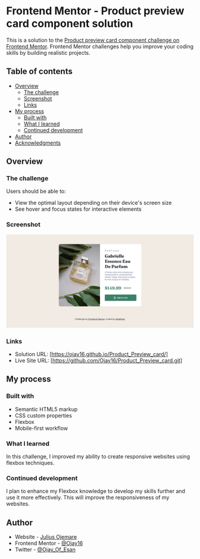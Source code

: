 # Frontend Mentor - Product preview card component solution

This is a solution to the [Product preview card component challenge on Frontend Mentor](https://www.frontendmentor.io/challenges/product-preview-card-component-GO7UmttRfa). Frontend Mentor challenges help you improve your coding skills by building realistic projects. 

## Table of contents

- [Overview](#overview)
  - [The challenge](#the-challenge)
  - [Screenshot](#screenshot)
  - [Links](#links)
- [My process](#my-process)
  - [Built with](#built-with)
  - [What I learned](#what-i-learned)
  - [Continued development](#continued-development)
- [Author](#author)
- [Acknowledgments](#acknowledgments)

## Overview

### The challenge

Users should be able to:

- View the optimal layout depending on their device's screen size
- See hover and focus states for interactive elements

### Screenshot

![](./images/Screenshot.png)

### Links

- Solution URL: [https://ojay16.github.io/Product_Preview_card/]
- Live Site URL: [https://github.com/Ojay16/Product_Preview_card.git]

## My process

### Built with

- Semantic HTML5 markup
- CSS custom properties
- Flexbox
- Mobile-first workflow

### What I learned

In this challenge, I improved my ability to create responsive websites using flexbox techniques.

### Continued development

I plan to enhance my Flexbox knowledge to develop my skills further and use it more effectively. This will improve the responsiveness of my websites.
 
## Author

- Website - [Julius Ojemare](https://ojay16.github.io/Portfolio/)
- Frontend Mentor - [@Ojay16](https://www.frontendmentor.io/profile/Ojay16)
- Twitter - [@Ojay_Of_Esan](https://x.com/Ojay_Of_Esan)